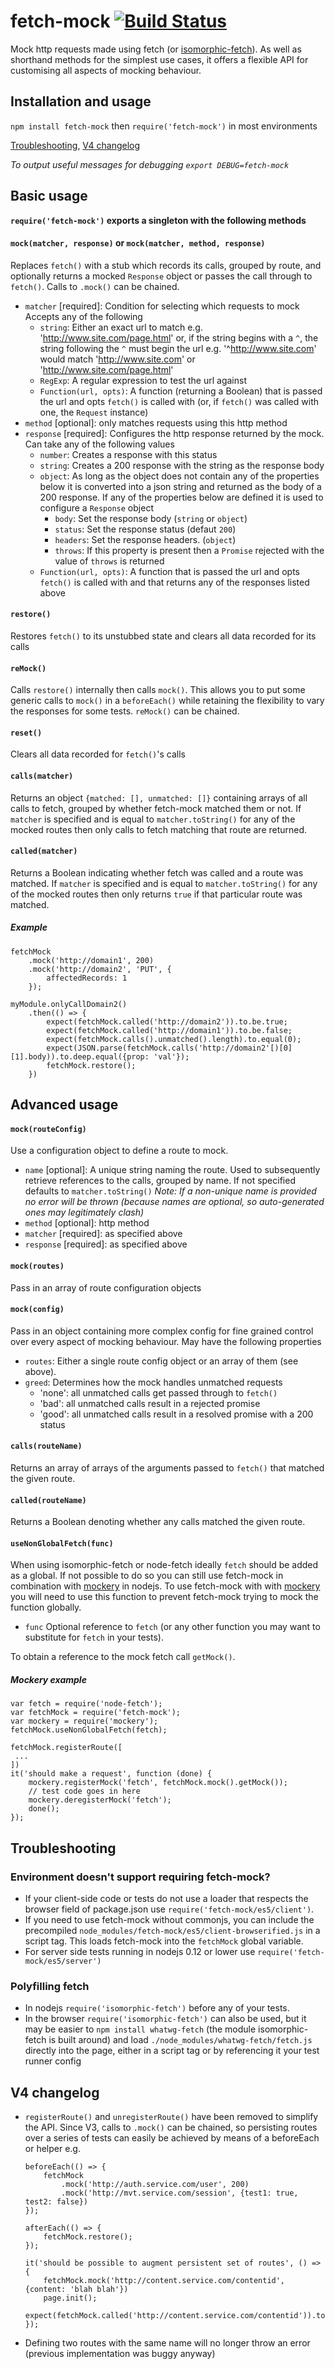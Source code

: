 # fetch-mock [![Build Status](https://travis-ci.org/wheresrhys/fetch-mock.svg?branch=master)](https://travis-ci.org/wheresrhys/fetch-mock)
Mock http requests made using fetch (or [isomorphic-fetch](https://www.npmjs.com/package/isomorphic-fetch)). As well as shorthand methods for the simplest use cases, it offers a flexible API for customising all aspects of 	mocking behaviour.

## Installation and usage

`npm install fetch-mock` then `require('fetch-mock')` in most environments 

[Troubleshooting](#troubleshooting), [V4 changelog](#v4-changelog)

*To output useful messages for debugging `export DEBUG=fetch-mock`*

## Basic usage

**`require('fetch-mock')` exports a singleton with the following methods**

#### `mock(matcher, response)` or `mock(matcher, method, response)`  
Replaces `fetch()` with a stub which records its calls, grouped by route, and optionally returns a mocked `Response` object or passes the call through to `fetch()`. Calls to `.mock()` can be chained.

* `matcher` [required]: Condition for selecting which requests to mock Accepts any of the following
	* `string`: Either an exact url to match e.g. 'http://www.site.com/page.html' or, if the string begins with a `^`, the string following the `^` must begin the url e.g. '^http://www.site.com' would match 'http://www.site.com' or 'http://www.site.com/page.html'
	* `RegExp`: A regular  expression to test the url against
	* `Function(url, opts)`: A function (returning a Boolean) that is passed the url and opts `fetch()` is called with (or, if `fetch()` was called with one, the `Request` instance)
* `method` [optional]: only matches requests using this http method
* `response` [required]: Configures the http response returned by the mock. Can take any of the following values
	* `number`: Creates a response with this status
	* `string`: Creates a 200 response with the string as the response body
	* `object`: As long as the object does not contain any of the properties below it is converted into a json string and returned as the body of a 200 response. If any of the properties below are defined it is used to configure a `Response` object
		* `body`: Set the response body (`string` or `object`)
		* `status`: Set the response status (defaut `200`)
		* `headers`: Set the response headers. (`object`)
		* `throws`: If this property is present then a `Promise` rejected with the value of `throws` is returned
	* `Function(url, opts)`: A function that is passed the url and opts `fetch()` is called with and that returns any of the responses listed above

#### `restore()`
Restores `fetch()` to its unstubbed state and clears all data recorded for its calls

#### `reMock()`
Calls `restore()` internally then calls `mock()`. This allows you to put some generic calls to `mock()` in a `beforeEach()` while retaining the flexibility to vary the responses for some tests. `reMock()` can be chained.

#### `reset()`
Clears all data recorded for `fetch()`'s calls

#### `calls(matcher)`
Returns an object `{matched: [], unmatched: []}` containing arrays of all calls to fetch, grouped by whether fetch-mock matched them or not. If `matcher` is specified and is equal to `matcher.toString()` for any of the mocked routes then only calls to fetch matching that route are returned.

#### `called(matcher)`
Returns a Boolean indicating whether fetch was called and a route was matched. If `matcher` is specified and is equal to `matcher.toString()` for any of the mocked routes then only returns `true` if that particular route was matched.
		
##### Example

```
fetchMock
	.mock('http://domain1', 200)
	.mock('http://domain2', 'PUT', {
		affectedRecords: 1
	});

myModule.onlyCallDomain2()
	.then(() => {
		expect(fetchMock.called('http://domain2')).to.be.true;
		expect(fetchMock.called('http://domain1')).to.be.false;
		expect(fetchMock.calls().unmatched().length).to.equal(0);
		expect(JSON.parse(fetchMock.calls('http://domain2'[)[0][1].body)).to.deep.equal({prop: 'val'});
		fetchMock.restore();
	})
```

## Advanced usage

#### `mock(routeConfig)`

Use a configuration object to define a route to mock.
* `name` [optional]: A unique string naming the route. Used to subsequently retrieve references to the calls, grouped by name. If not specified defaults to `matcher.toString()` *Note: If a non-unique name is provided no error will be thrown (because names are optional, so auto-generated ones may legitimately clash)*
* `method` [optional]: http method
* `matcher` [required]: as specified above
* `response` [required]: as specified above

#### `mock(routes)`
Pass in an array of route configuration objects

#### `mock(config)`

Pass in an object containing more complex config for fine grained control over every aspect of mocking behaviour. May have the following properties
* `routes`: Either a single route config object or an array of them (see above).
* `greed`: Determines how the mock handles unmatched requests
	* 'none': all unmatched calls get passed through to `fetch()`
	* 'bad': all unmatched calls result in a rejected promise
	* 'good': all unmatched calls result in a resolved promise with a 200 status

#### `calls(routeName)`
Returns an array of arrays of the arguments passed to `fetch()` that matched the given route.

#### `called(routeName)`
Returns a Boolean denoting whether any calls matched the given route.

#### `useNonGlobalFetch(func)`
When using isomorphic-fetch or node-fetch ideally `fetch` should be added as a global. If not possible to do so you can still use fetch-mock in combination with [mockery](https://github.com/mfncooper/mockery) in nodejs. To use fetch-mock with with [mockery](https://github.com/mfncooper/mockery) you will need to use this function to prevent fetch-mock trying to mock the function globally.
* `func` Optional reference to `fetch` (or any other function you may want to substitute for `fetch` in your tests).

To obtain a reference to the mock fetch call `getMock()`.

##### Mockery example
```
var fetch = require('node-fetch');
var fetchMock = require('fetch-mock');
var mockery = require('mockery');
fetchMock.useNonGlobalFetch(fetch);

fetchMock.registerRoute([
 ...
])
it('should make a request', function (done) {
	mockery.registerMock('fetch', fetchMock.mock().getMock());
	// test code goes in here
	mockery.deregisterMock('fetch');
	done();
});
```
## Troubleshooting

### Environment doesn't support requiring fetch-mock?
* If your client-side code or tests do not use a loader that respects the browser field of package.json use `require('fetch-mock/es5/client')`.
* If you need to use fetch-mock without commonjs, you can include the precompiled `node_modules/fetch-mock/es5/client-browserified.js` in a script tag. This loads fetch-mock into the `fetchMock` global variable.
* For server side tests running in nodejs 0.12 or lower use `require('fetch-mock/es5/server')`

### Polyfilling fetch
* In nodejs `require('isomorphic-fetch')` before any of your tests.
* In the browser `require('isomorphic-fetch')` can also be used, but it may be easier to `npm install whatwg-fetch` (the module isomorphic-fetch is built around) and load `./node_modules/whatwg-fetch/fetch.js` directly into the page, either in a script tag or by referencing it your test runner config

## V4 changelog
* `registerRoute()` and `unregisterRoute()` have been removed to simplify the API. Since V3, calls to `.mock()` can be chained, so persisting routes over a series of tests can easily be achieved by means of a beforeEach or helper e.g.
	```
	beforeEach(() => {
		fetchMock
			.mock('http://auth.service.com/user', 200)
			.mock('http://mvt.service.com/session', {test1: true, test2: false})
	});

	afterEach(() => {
		fetchMock.restore();
	});

	it('should be possible to augment persistent set of routes', () => {
		fetchMock.mock('http://content.service.com/contentid', {content: 'blah blah'})
		page.init();
		expect(fetchMock.called('http://content.service.com/contentid')).to.be.true;
	});
	```
* Defining two routes with the same name will no longer throw an error (previous implementation was buggy anyway)